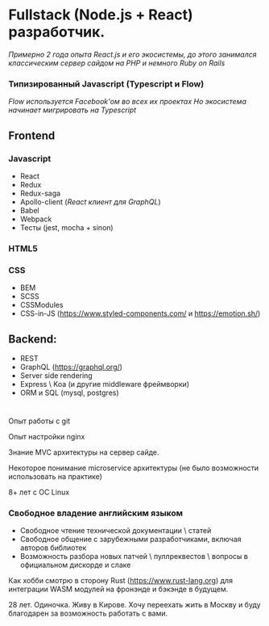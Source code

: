 
# Fullstack (Node.js + React) разработчик.
*Примерно 2 года опыта React.js и его экосистемы,
до этого занимался классическим сервер сайдом на PHP и немного Ruby on Rails*



### Типизированный Javascript (Typescript и Flow)
*Flow используется Facebook'ом во всех их проектах
Но экосистема начинает мигрировать на Typescript*


## Frontend
### Javascript
 - React
 - Redux
 - Redux-saga
 - Apollo-client (*React клиент для GraphQL*)
 - Babel
 - Webpack
 - Тесты (jest, mocha + sinon)

### HTML5

### CSS
 - BEM
 - SCSS
 - CSSModules
 - CSS-in-JS (https://www.styled-components.com/ и https://emotion.sh/)

## Backend:
- REST
- GraphQL (https://graphql.org/)
- Server side rendering
- Express \ Koa (и другие middleware фреймворки)
- ORM и SQL (mysql, postgres)

#

Опыт работы с git

Опыт настройки nginx

Знание MVC архитектуры на сервер сайде.

Некоторое понимание microservice архитектуры (не было возможности использовать на практике)

8+ лет с ОС Linux


### Свободное владение английским языком
- Свободное чтение технической документации \ статей
- Свободное общение с зарубежными разработчиками, включая авторов библиотек
- Возможность разбора новых патчей \ пуллреквестов \ вопросы в официальном дискорде и слаке

Как хобби смотрю в сторону Rust (https://www.rust-lang.org)
для интеграции WASM модулей на фронэнде и бэкэнде в будущем.

28 лет. Одиночка. Живу в Кирове. Хочу переехать жить в Москву и буду благодарен за возможность работать с вами.
